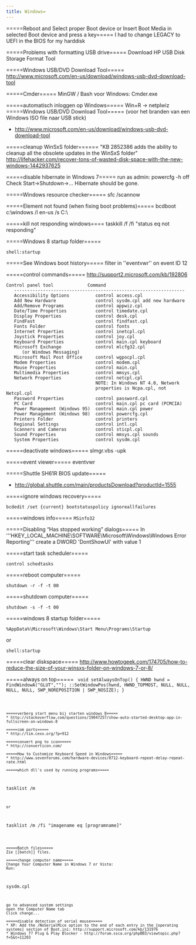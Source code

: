 ```yaml
---
title: Windows=
---
```

=====Reboot and Select proper Boot device or Insert Boot Media in selected Boot device and press a key=====
I had to change LEGACY to UEFI in the BIOS for my harddisk

=====Problems with formatting USB drive=====
Download HP USB Disk Storage Format Tool

=====Windows USB/DVD Download Tool=====
http://www.microsoft.com/en-us/download/windows-usb-dvd-download-tool

=====Cmder=====
MinGW / Bash voor Windows: Cmder.exe

=====automatisch inloggen op Windows=====
  Win+R -> netplwiz
=====Windows USB/DVD Download Tool=====
(voor het branden van een Windows ISO file naar USB stick)
* http://www.microsoft.com/en-us/download/windows-usb-dvd-download-tool

=====cleanup WinSxS folder======
"KB 2852386 adds the ability to cleanup all the obsolete updates in the WinSxS folder"
http://lifehacker.com/recover-tons-of-wasted-disk-space-with-the-new-windows-1442937625

=====disable hibernate in Windows 7=====
run as admin:
  powercfg -h off
Check Start->Shutdown->... Hibernate should be gone.

=====Windows resource checker=====
  sfc /scannow
  
=====Element not found (when fixing boot problems)=====
  bcdboot c:\windows /l en-us /s C:\

=====kill not responding windows====
  taskkill /f /fi "status eq not responding"

=====Windows 8 startup folder=====
```
shell:startup
```

=====See Windows boot history=====
filter in ''eventvwr'' on event ID 12

=====control commands=====
http://support2.microsoft.com/kb/192806
```
Control panel tool             Command
   -----------------------------------------------------------------
   Accessibility Options          control access.cpl
   Add New Hardware               control sysdm.cpl add new hardware
   Add/Remove Programs            control appwiz.cpl
   Date/Time Properties           control timedate.cpl
   Display Properties             control desk.cpl
   FindFast                       control findfast.cpl
   Fonts Folder                   control fonts
   Internet Properties            control inetcpl.cpl
   Joystick Properties            control joy.cpl
   Keyboard Properties            control main.cpl keyboard
   Microsoft Exchange             control mlcfg32.cpl
      (or Windows Messaging)
   Microsoft Mail Post Office     control wgpocpl.cpl
   Modem Properties               control modem.cpl
   Mouse Properties               control main.cpl
   Multimedia Properties          control mmsys.cpl
   Network Properties             control netcpl.cpl
                                  NOTE: In Windows NT 4.0, Network
                                  properties is Ncpa.cpl, not Netcpl.cpl
   Password Properties            control password.cpl
   PC Card                        control main.cpl pc card (PCMCIA)
   Power Management (Windows 95)  control main.cpl power
   Power Management (Windows 98)  control powercfg.cpl
   Printers Folder                control printers
   Regional Settings              control intl.cpl
   Scanners and Cameras           control sticpl.cpl
   Sound Properties               control mmsys.cpl sounds
   System Properties              control sysdm.cpl
```

=====deactivate windows=====
  slmgr.vbs -upk
  
=====event viewer=====
  eventvwr
  
=====Shuttle SH61R BIOS update=====
* http://global.shuttle.com/main/productsDownload?productId=1555

=====ignore windows recovery=====
```
bcdedit /set {current} bootstatuspolicy ignoreallfailures
```

=====windows info=====
```MSinfo32 ```

=====Disabling “Has stopped working” dialogs=====
In '''HKEY_LOCAL_MACHINE\SOFTWARE\Microsoft\Windows\Windows Error Reporting''' create a DWORD 'DontShowUI' with value 1

=====start task scheduler=====
```
control schedtasks
```

=====reboot computer=====
```
shutdown -r -f -t 00
```

=====shutdown computer=====
```
shutdown -s -f -t 00
```

=====windows 8 startup folder=====
```
%AppData%\Microsoft\Windows\Start Menu\Programs\Startup
```
or
```
shell:startup
```
=====clear diskspace=====
http://www.howtogeek.com/174705/how-to-reduce-the-size-of-your-winsxs-folder-on-windows-7-or-8/

=====always on top=====
<code c>
void setAlwaysOnTop() {
  HWND hwnd = FindWindowA("GLUT","");
  ::SetWindowPos(hwnd, HWND_TOPMOST, NULL, NULL, NULL, NULL, SWP_NOREPOSITION | SWP_NOSIZE);
}
```

=====verberg start menu bij starten windows 8=====
* http://stackoverflow.com/questions/19047257/show-auto-started-desktop-app-in-fullscreen-on-windows-8

=====com ports=====
* http://tim.cexx.org/?p=912

=====convert png to icon=====
* http://converticon.com/

=====How to Customize Keyboard Speed in Windows=====
* http://www.sevenforums.com/hardware-devices/8712-keyboard-repeat-delay-repeat-rate.html

=====which dll's used by running programs=====
```
tasklist /m
```
or
```
tasklist /m /fi "imagename eq [programname]"
```

=====Batch files=====
Zie [[batch]] files.

=====change computer name=====
Change Your Computer Name in Windows 7 or Vista:
Run:
```
sysdm.cpl
```
go to advanced system settings
open the Computer Name tab
Click change...

=====disable detection of serial mouse=====
* XP: Add the /NoSerialMice option to the end of each entry in the [operating systems] section of Boot.ini: http://support.microsoft.com/kb/131976
* Windows 7? Plug & Play Blocker - http://forum.ssca.org/phpBB3/viewtopic.php?f=5&t=11203
